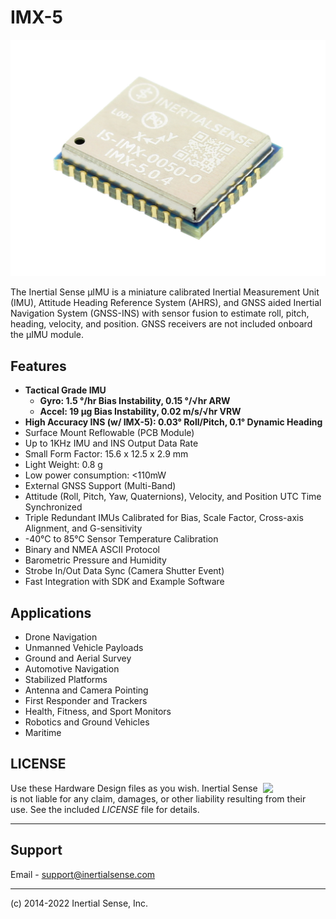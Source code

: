 # IMX-5

![IMX-5](Images/IMX_5.0_400w.jpg)

The Inertial Sense µIMU is a miniature calibrated Inertial Measurement Unit (IMU), Attitude Heading Reference System (AHRS), and GNSS aided Inertial Navigation System (GNSS-INS) with sensor fusion to estimate roll, pitch, heading, velocity, and position.  GNSS receivers are not included onboard the µIMU module.

## Features

- **Tactical Grade IMU**
  - **Gyro: 1.5 °/hr Bias Instability, 0.15 °/√hr ARW**
  - **Accel: 19 µg Bias Instability, 0.02 m/s/√hr VRW**
- **High Accuracy INS (w/ IMX-5):  0.03° Roll/Pitch, 0.1° Dynamic Heading** 
- Surface Mount Reflowable (PCB Module)
- Up to 1KHz IMU and INS Output Data Rate
- Small Form Factor:  15.6 x 12.5 x 2.9 mm
- Light Weight:  0.8 g
- Low power consumption:  <110mW
- External GNSS Support (Multi-Band)
- Attitude (Roll, Pitch, Yaw, Quaternions), Velocity, and Position UTC Time Synchronized
- Triple Redundant IMUs Calibrated for Bias, Scale Factor, Cross-axis Alignment, and G-sensitivity
- -40°C to 85°C Sensor Temperature Calibration
- Binary and NMEA ASCII Protocol
- Barometric Pressure and Humidity
- Strobe In/Out Data Sync (Camera Shutter Event) 
- Fast Integration with SDK and Example Software

## Applications

- Drone Navigation
- Unmanned Vehicle Payloads
- Ground and Aerial Survey
- Automotive Navigation
- Stabilized Platforms
- Antenna and Camera Pointing
- First Responder and Trackers
- Health, Fitness, and Sport Monitors
- Robotics and Ground Vehicles
- Maritime

## LICENSE

<img src="https://www.oshwa.org/wp-content/uploads/2014/03/oshw-logo.svg" width="100" align="right" />

Use these Hardware Design files as you wish.  Inertial Sense is not liable for any claim, damages, or other liability resulting from their use.  See the included *LICENSE* file for details.

------

## Support

Email - support@inertialsense.com

------

(c) 2014-2022 Inertial Sense, Inc.
